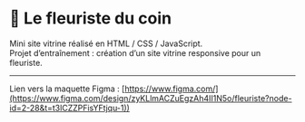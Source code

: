 # 🌸 Le fleuriste du coin

Mini site vitrine réalisé en HTML / CSS / JavaScript.  
Projet d’entraînement : création d’un site vitrine responsive pour un fleuriste.

---
Lien vers la maquette Figma : [https://www.figma.com/](https://www.figma.com/design/zyKLlmACZuEgzAh4II1N5o/fleuriste?node-id=2-28&t=t3lCZZPFisYFtjqu-1))  
 

